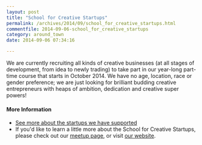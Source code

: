 ```yaml
---
layout: post
title: "School for Creative Startups"
permalink: /archives/2014/09/school_for_creative_startups.html
commentfile: 2014-09-06-school_for_creative_startups
category: around_town
date: 2014-09-06 07:34:16

---
```


We are currently recruiting all kinds of creative businesses (at all stages of development, from idea to newly trading) to take part in our year-long part-time course that starts in October 2014. We have no age, location, race or gender preference; we are just looking for brilliant budding creative entrepreneurs with heaps of ambition, dedication and creative super powers!

#### More Information

-   [See more about the startups we have supported](http://www.schoolforcreativestartups.com/startups-2014/)
-   If you'd like to learn a little more about the School for Creative Startups, please check out our [meetup page](http://www.meetup.com/CreativeStartups/?trax_also_in_algorithm2=original&traxDebug_also_in_algorithm2_picked=original&dont_store_trax_also_in_algorithm2=1), or visit [our website](http://www.schoolforcreativestartups.com/).
